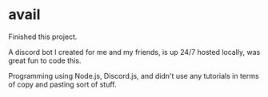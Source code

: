 # avail
Finished this project.

A discord bot I created for me and my friends, is up 24/7 hosted locally, was great fun to code this.

Programming using Node.js, Discord.js, and didn't use any tutorials in terms of copy and pasting sort of stuff.
